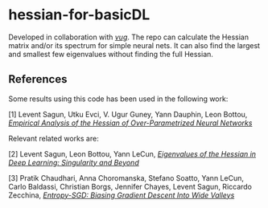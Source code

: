 # hessian-for-basicDL

Developed in collaboration with [*vug*](https://github.com/vug). The repo can calculate the Hessian matrix and/or its spectrum for simple neural nets. It can also find the largest and smallest few eigenvalues without finding the full Hessian. 

## References 

Some results using this code has been used in the following work:

[1] Levent Sagun, Utku Evci, V. Ugur Guney, Yann Dauphin, Leon Bottou, [*Empirical Analysis of the Hessian of Over-Parametrized Neural Networks*](https://arxiv.org/abs/1706.04454)    

Relevant related works are:

[2] Levent Sagun, Leon Bottou, Yann LeCun, [*Eigenvalues of the Hessian in Deep Learning: Singularity and Beyond*](https://arxiv.org/abs/1611.07476)    

[3] Pratik Chaudhari, Anna Choromanska, Stefano Soatto, Yann LeCun, Carlo Baldassi, Christian Borgs, Jennifer Chayes, Levent Sagun, Riccardo Zecchina, [*Entropy-SGD: Biasing Gradient Descent Into Wide Valleys*](https://arxiv.org/abs/1611.01838)      
